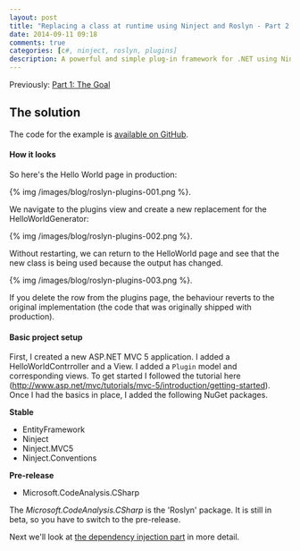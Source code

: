 ```yaml
---
layout: post
title: "Replacing a class at runtime using Ninject and Roslyn - Part 2: The Solution"
date: 2014-09-11 09:18
comments: true
categories: [c#, ninject, roslyn, plugins]
description: A powerful and simple plug-in framework for .NET using Ninject and Roslyn. Part 2.
---
```

Previously: [Part 1: The Goal](/replacing-a-class-at-runtime-using-ninject-and-roslyn-part-1/)

## The solution ##

The code for the example is [available on GitHub](https://github.com/ZeroSharp/RoslynPlugins).

#### How it looks ####

So here's the Hello World page in production:

{% img /images/blog/roslyn-plugins-001.png %}.

We navigate to the plugins view and create a new replacement for the HelloWorldGenerator:

{% img /images/blog/roslyn-plugins-002.png %}.

Without restarting, we can return to the HelloWorld page and see that the new class is being used because the output has changed.

{% img /images/blog/roslyn-plugins-003.png %}.

If you delete the row from the plugins page, the behaviour reverts to the original implementation (the code that was originally shipped with production).

#### Basic project setup ####

First, I created a new ASP.NET MVC 5 application. I added a HelloWorldContrroller and a View. I added a `Plugin` model and corresponding views. To get started I followed the tutorial here (http://www.asp.net/mvc/tutorials/mvc-5/introduction/getting-started). Once I had the basics in place, I added the following NuGet packages.

**Stable**

* EntityFramework
* Ninject
* Ninject.MVC5
* Ninject.Conventions

**Pre-release**

* Microsoft.CodeAnalysis.CSharp

The _Microsoft.CodeAnalysis.CSharp_ is the 'Roslyn' package. It is still in beta, so you have to switch to the pre-release.

Next we'll look at [the dependency injection part](/replacing-a-class-at-runtime-using-ninject-and-roslyn-part-3/) in more detail.